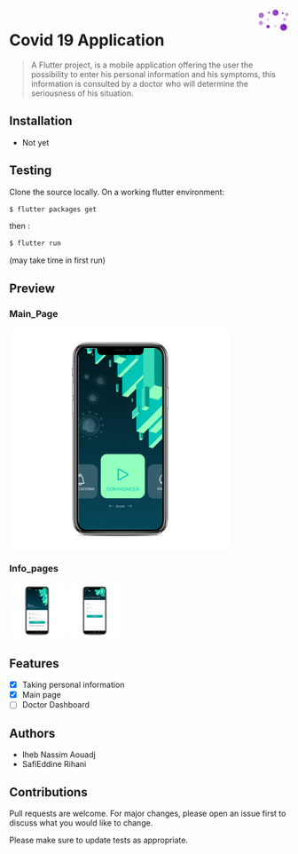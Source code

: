<img src="assets/corona.png"  align="right" height="40" />

# Covid 19 Application 
> A Flutter project,
> is a mobile application offering the user the possibility to enter his personal information and his symptoms, this information is consulted by a doctor who will determine the seriousness of his situation.
## Installation

- Not yet

## Testing
Clone the source locally.
On a working flutter environment:
  
```sh
$ flutter packages get
```
then :
  
```sh
$ flutter run 
```
(may take time in first run)

## Preview


### Main_Page
<img src="assets/main.png"  align="center" height="400" />

### Info_pages 
<p float="left">
  <img src="assets/person.png" width="100" />
  <img src="assets/info.png" width="100" /> 
  
</p>

## Features

- [x] Taking personal information
- [x] Main page
- [ ] Doctor Dashboard

## Authors
- Iheb Nassim Aouadj
- SafiEddine Rihani

## Contributions

Pull requests are welcome. For major changes, please open an issue first to discuss what you would like to change.

Please make sure to update tests as appropriate.
